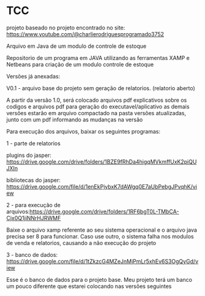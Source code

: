 # TCC
projeto baseado no projeto encontrado no site: https://www.youtube.com/@charlierodriguesprogramado3752

Arquivo em Java de um modulo de controle de estoque

Repositorio de um programa em JAVA utilizando as ferramentas XAMP e Netbeans para criação de um modulo controle de estoque

Versões já anexadas:

V0.1 - arquivo base do projeto sem geração de relatorios. (relatorio aberto)

A partir da versão 1.0, será colocado arquivos pdf explicativos sobre os codigos e arquivos pdf para geração do executavel/aplicativo
as demais versões estarão em arquivo compactado na pasta versões atualizadas, junto com um pdf informando as mudanças na versão

Para execução dos arquivos, baixar os seguintes programas:

1 - parte de relatorios

plugins do jasper: https://drive.google.com/drive/folders/1BZE9fRhDa4higqMVkmffUxK2piQUJXIn

bibliotecas do jasper: https://drive.google.com/file/d/1enEkPjybxK7dAWgq0E7aUbPebgJPvqhK/view

  

2 - para execução de arquivos:https://drive.google.com/drive/folders/1RF6bgT0L-TMbCA-Cjx0Q1jiNNrHJRWMF

Baixe o arquivo xamp referente ao seu sistema operacional e o arquivo java precisa ser 8 para funcionar. Caso use outro, o sistema falha nos modulos de venda e relatorios, causando a não execução do projeto

3 - banco de dados: https://drive.google.com/file/d/1tZkzcG4MZeJnMjPmLr5xhEv6S3OgQyGd/view

Esse é o banco de dados para o projeto base. Meu projeto terá um banco um pouco diferente que estarei colocando nas versões seguintes

